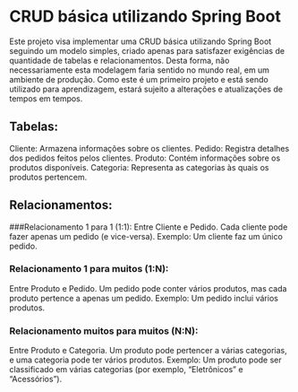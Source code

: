 # CRUD básica utilizando Spring Boot
Este projeto visa implementar uma CRUD básica utilizando Spring Boot seguindo um modelo simples, criado apenas para satisfazer exigências de quantidade de tabelas e relacionamentos. Desta forma, não necessariamente esta modelagem faria sentido no mundo real, em um ambiente de produção. Como este é um primeiro projeto e está sendo utilizado para aprendizagem, estará sujeito a alterações e atualizações de tempos em tempos.

## Tabelas:

Cliente: Armazena informações sobre os clientes.
Pedido: Registra detalhes dos pedidos feitos pelos clientes.
Produto: Contém informações sobre os produtos disponíveis.
Categoria: Representa as categorias às quais os produtos pertencem.

## Relacionamentos:

###Relacionamento 1 para 1 (1:1):
Entre Cliente e Pedido.
Cada cliente pode fazer apenas um pedido (e vice-versa).
Exemplo: Um cliente faz um único pedido.

### Relacionamento 1 para muitos (1:N):
Entre Produto e Pedido.
Um pedido pode conter vários produtos, mas cada produto pertence a apenas um pedido.
Exemplo: Um pedido inclui vários produtos.

### Relacionamento muitos para muitos (N:N):
Entre Produto e Categoria.
Um produto pode pertencer a várias categorias, e uma categoria pode ter vários produtos.
Exemplo: Um produto pode ser classificado em várias categorias (por exemplo, “Eletrônicos” e “Acessórios”).
